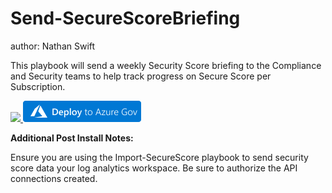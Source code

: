 # Send-SecureScoreBriefing
author: Nathan Swift

This playbook will send a weekly Security Score briefing to the Compliance and Security teams to help track progress on Secure Score per Subscription.

<a href="https://portal.azure.com/#create/Microsoft.Template/uri/https%3A%2F%2Fraw.githubusercontent.com%2FAzure%2FAzure%2FAzure-Security-Center%2Fmaster%2FWorkflow%20automation%2FSend-SecureScoreBriefing%2Fazuredeploy.json" target="_blank">
    <img src="https://aka.ms/deploytoazurebutton""/>
</a>
<a href="https://portal.azure.us/#create/Microsoft.Template/uri/https%3A%2F%2Fraw.githubusercontent.com%2FAzure%2FAzure%2FAzure-Security-Center%2Fmaster%2FWorkflow%20automation%2FSend-SecureScoreBriefing%2Fazuredeploy.json" target="_blank">
<img src="https://raw.githubusercontent.com/Azure/azure-quickstart-templates/master/1-CONTRIBUTION-GUIDE/images/deploytoazuregov.png"/>
</a>

**Additional Post Install Notes:**

Ensure you are using the Import-SecureScore playbook to send security score data your log analytics workspace. Be sure to authorize the API connections created.